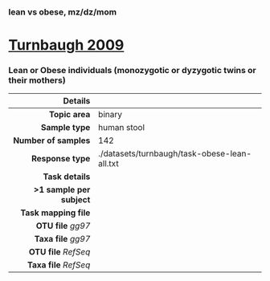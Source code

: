 ### lean vs obese, mz/dz/mom
# [Turnbaugh 2009]( ../docs/turnbaugh_twins.html )
### Lean or Obese individuals (monozygotic or dyzygotic twins or their mothers)

| Details                   |                                                           |
| ------------------------: |-----------------------------------------------------------|
| **Topic area**                | binary                                                |
| **Sample type**               | human stool                                         |
| **Number of samples**         | 142                                         |
| **Response type**             | ./datasets/turnbaugh/task-obese-lean-all.txt                                           |
| **Task details**              |                                   |
| **>1 sample per subject**     |                                         |
| **Task mapping file**         | [](.)                                 |
| **OTU file** *gg97*           | [](.)                             |
| **Taxa file** *gg97*          | [](.)                          |
| **OTU file** *RefSeq*         | [](.)                    |
| **Taxa file** *RefSeq*        | [](.)                  |